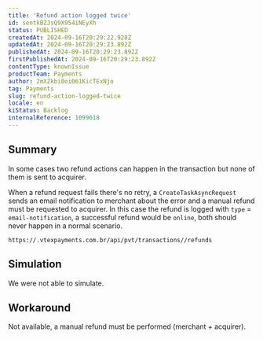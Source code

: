 ```yaml
---
title: 'Refund action logged twice'
id: sentkBZJsQ9X954iNEyXh
status: PUBLISHED
createdAt: 2024-09-16T20:29:22.928Z
updatedAt: 2024-09-16T20:29:23.892Z
publishedAt: 2024-09-16T20:29:23.892Z
firstPublishedAt: 2024-09-16T20:29:23.892Z
contentType: knownIssue
productTeam: Payments
author: 2mXZkbi0oi061KicTExNjo
tag: Payments
slug: refund-action-logged-twice
locale: en
kiStatus: Backlog
internalReference: 1099618
---
```


## Summary


In some cases two refund actions can happen in the transaction but none of them is sent to acquirer.

When a refund request fails there's no retry, a `CreateTaskAsyncRequest` sends an email notification to merchant about the error and a manual refund must be requested to acquirer. In this case the refund is logged with `type` = `email-notification`, a successful refund would be `online`, both should never happen in a normal scenario.


    https://.vtexpayments.com.br/api/pvt/transactions//refunds



##

## Simulation


We were not able to simulate.


##

## Workaround


Not available, a manual refund must be performed (merchant + acquirer).





